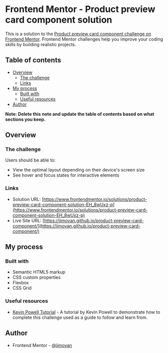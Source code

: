 # Frontend Mentor - Product preview card component solution

This is a solution to the [Product preview card component challenge on Frontend Mentor](https://www.frontendmentor.io/challenges/product-preview-card-component-GO7UmttRfa). Frontend Mentor challenges help you improve your coding skills by building realistic projects. 

## Table of contents

- [Overview](#overview)
  - [The challenge](#the-challenge)
  - [Links](#links)
- [My process](#my-process)
  - [Built with](#built-with)
  - [Useful resources](#useful-resources)
- [Author](#author)

**Note: Delete this note and update the table of contents based on what sections you keep.**

## Overview

### The challenge

Users should be able to:

- View the optimal layout depending on their device's screen size
- See hover and focus states for interactive elements

### Links

- Solution URL: [https://www.frontendmentor.io/solutions/product-preview-card-component-solution-EH_8wUxz-p](https://www.frontendmentor.io/solutions/product-preview-card-component-solution-EH_8wUxz-p)
- Live Site URL: [https://jimovan.github.io/product-preview-card-component/](https://jimovan.github.io/product-preview-card-component/)

## My process

### Built with

- Semantic HTML5 markup
- CSS custom properties
- Flexbox
- CSS Grid

### Useful resources

- [Kevin Powell Tutorial](https://www.youtube.com/watch?v=B2WL6KkqhLQ) - A tutorial by Kevin Powell to demonstrate how to complete this challenge used as a guide to follow and learn from.

## Author

- Frontend Mentor - [@jimovan](https://www.frontendmentor.io/profile/jimovan)